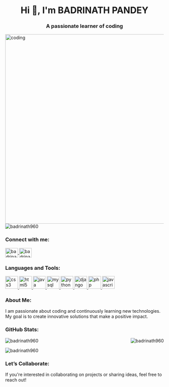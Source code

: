 <h1 align="center">Hi 👋, I'm BADRINATH PANDEY</h1>
<h3 align="center">A passionate learner of coding</h3>
<img align="right" alt="coding" width="600" src="https://cdn.videoplasty.com/animation/chill-coding-programming-lo-fi-animation-stock-animation-21874-1024x576.jpg">

<p align="left"> <img src="https://komarev.com/ghpvc/?username=badrinath960&label=Profile%20views&color=0e75b6&style=flat" alt="badrinath960" /> </p>

<h3 align="left">Connect with me:</h3>
<p align="left">
<a href="https://www.instagram.com/badrinath_pandey_/#">
<img align="center" src="https://img.icons8.com/fluent/48/000000/instagram-new.png" alt="badrinath_pandey_" height="30" width="40" />
</a>
<a href="https://www.linkedin.com/in/badrinath-pandey-91970b218/">
<img align="center" src="https://img.icons8.com/fluent/48/000000/linkedin.png" alt="badrinath-pandey" height="30" width="40" />
</a>
</p>

<h3 align="left">Languages and Tools:</h3>
<p align="left">
<a href="https://www.w3schools.com/css/" target="_blank" rel="noreferrer">
<img src="https://img.icons8.com/color/48/000000/css3.png" alt="css3" width="40" height="40"/>
</a>
<a href="https://www.w3.org/html/" target="_blank" rel="noreferrer">
<img src="https://img.icons8.com/color/48/000000/html-5.png" alt="html5" width="40" height="40"/>
</a>
<a href="https://www.java.com" target="_blank" rel="noreferrer">
<img src="https://img.icons8.com/color/48/000000/java-coffee-cup-logo.png" alt="java" width="40" height="40"/>
</a>
<a href="https://www.mysql.com/" target="_blank" rel="noreferrer">
<img src="https://img.icons8.com/color/48/000000/mysql-logo.png" alt="mysql" width="40" height="40"/>
</a>
<a href="https://www.python.org" target="_blank" rel="noreferrer">
<img src="https://img.icons8.com/color/48/000000/python.png" alt="python" width="40" height="40"/>
</a>
<a href="https://www.djangoproject.com/" target="_blank" rel="noreferrer">
<img src="https://img.icons8.com/color/48/000000/django.png" alt="django" width="40" height="40"/>
</a>
<a href="https://www.php.net/" target="_blank" rel="noreferrer">
<img src="https://img.icons8.com/color/48/000000/php.png" alt="php" width="40" height="40"/>
</a>
<a href="https://developer.mozilla.org/en-US/docs/Web/JavaScript" target="_blank" rel="noreferrer">
<img src="https://img.icons8.com/color/48/000000/javascript.png" alt="javascript" width="40" height="40"/>
</a>
</p>

<h3 align="left">About Me:</h3>
<p align="left">I am passionate about coding and continuously learning new technologies. My goal is to create innovative solutions that make a positive impact.</p>

<h3 align="left">GitHub Stats:</h3>
<p><img align="left" src="https://github-readme-streak-stats.herokuapp.com/?user=badrinath960&" alt="badrinath960" /></p>
<p><img align="right" src="https://github-readme-stats.vercel.app/api?username=badrinath960&show_icons=true&theme=radical" alt="badrinath960" /></p> <br>
<p><img align="center" src="https://github-readme-stats.vercel.app/api/top-langs/?username=badrinath960&layout=compact&theme=radical" alt="badrinath960" /></p>

<h3 align="left">Let’s Collaborate:</h3>
<p>If you're interested in collaborating on projects or sharing ideas, feel free to reach out!</p>
